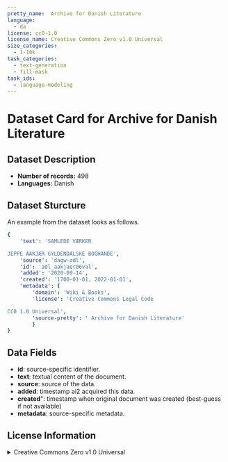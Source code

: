 ```yaml
---
pretty_name:  Archive for Danish Literature
language:
  - da
license: cc0-1.0
license_name: Creative Commons Zero v1.0 Universal
size_categories:
  - 1-10k
task_categories:
  - text-generation
  - fill-mask
task_ids:
  - language-modeling
---
```

# Dataset Card for  Archive for Danish Literature
## Dataset Description
- **Number of records:** 498
- **Languages:** Danish
## Dataset Sturcture
An example from the dataset looks as follows.
```yaml
{
    'text': 'SAMLEDE VÆRKER

JEPPE AAKJÆR GYLDENDALSKE BOGHANDE',
    'source': 'dagw-adl',
    'id': 'adl_aakjaer06val',
    'added': '2020-09-14',
    'created': '1700-01-01, 2022-01-01',
    'metadata': {
        'domain': 'Wiki & Books',
        'license': 'Creative Commons Legal Code

CC0 1.0 Universal',
        'source-pretty': ' Archive for Danish Literature'
        }
}
```

## Data Fields

- **id**: source-specific identifier.
- **text**: textual content of the document.
- **source**: source of the data.
- **added**: timestamp ai2 acquired this data.
- **created**": timestamp when original document was created (best-guess if not available)
- **metadata**: source-specific metadata.

## License Information
<details>
<summary>Creative Commons Zero v1.0 Universal</summary>
<p>
Creative Commons Legal Code

CC0 1.0 Universal
</p>
</details>
